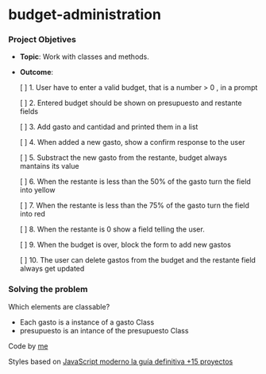 # budget-administration

### Project Objetives

- **Topic**: Work with classes and methods.
- **Outcome**:

  [ ] 1. User have to enter a valid budget, that is a number > 0 , in a prompt

  [ ] 2. Entered budget should be shown on presupuesto and restante fields

  [ ] 3. Add gasto and cantidad and printed them in a list

  [ ] 4. When added a new gasto, show a confirm response to the user

  [ ] 5. Substract the new gasto from the restante, budget always mantains its value 

  [ ] 6. When the restante is less than the 50% of the gasto turn the field into yellow

  [ ] 7.  When the restante is less than the 75% of the gasto turn the field into red

  [ ] 8. When the restante is 0 show a field telling the user. 

  [ ] 9. When the budget is over, block the form to add new gastos

  [ ] 10. The user can delete gastos from the budget and the restante field always get updated

### Solving the problem

Which elements are classable?
- Each gasto is a instance of a gasto Class
- presupuesto is an intance of the presupuesto Class

Code by [me](https://github.com/sofiamejiamuro)

Styles based on [JavaScript moderno la guía definitiva +15 proyectos](https://www.udemy.com/share/101Z6UBksSdFlTQHQ=/)

